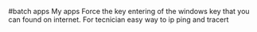 #batch apps
My apps
Force the key entering of the windows key that you can found on internet.
For tecnician easy way to ip ping and tracert
